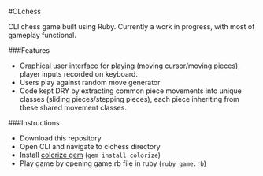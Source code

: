 #CLchess

CLI chess game built using Ruby. Currently a work in progress, with most of gameplay functional.

###Features

* Graphical user interface for playing (moving cursor/moving pieces), player inputs recorded on keyboard.
* Users play against random move generator
* Code kept DRY by extracting common piece movements into unique classes (sliding pieces/stepping pieces), each piece inheriting from these shared movement classes.

###Instructions

* Download this repository
* Open CLI and navigate to clchess directory
* Install [colorize gem](https://rubygems.org/gems/colorize/versions/0.7.7) (`gem install colorize`)
* Play game by opening game.rb file in ruby (`ruby game.rb`)
